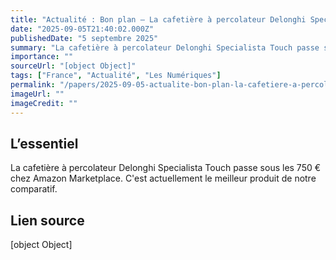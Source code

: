 ```yaml
---
title: "Actualité : Bon plan – La cafetière à percolateur Delonghi Specialista Touch \"5 étoiles\" à 735,96 €"
date: "2025-09-05T21:40:02.000Z"
publishedDate: "5 septembre 2025"
summary: "La cafetière à percolateur Delonghi Specialista Touch passe sous les 750 € chez Amazon Marketplace. C'est actuellement le meilleur produit de notre comparatif."
importance: ""
sourceUrl: "[object Object]"
tags: ["France", "Actualité", "Les Numériques"]
permalink: "/papers/2025-09-05-actualite-bon-plan-la-cafetiere-a-percolateur-delonghi-specialista-touch-5-etoiles-a-73596-euro"
imageUrl: ""
imageCredit: ""
---
```


## L’essentiel

La cafetière à percolateur Delonghi Specialista Touch passe sous les 750 € chez Amazon Marketplace. C'est actuellement le meilleur produit de notre comparatif.

## Lien source

[object Object]
